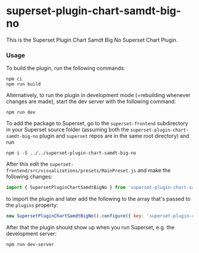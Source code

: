 # superset-plugin-chart-samdt-big-no

This is the Superset Plugin Chart Samdt Big No Superset Chart Plugin.

### Usage

To build the plugin, run the following commands:

```
npm ci
npm run build
```

Alternatively, to run the plugin in development mode (=rebuilding whenever changes are made), start the dev server with the following command:

```
npm run dev
```

To add the package to Superset, go to the `superset-frontend` subdirectory in your Superset source folder (assuming both the `superset-plugin-chart-samdt-big-no` plugin and `superset` repos are in the same root directory) and run
```
npm i -S ../../superset-plugin-chart-samdt-big-no
```

After this edit the `superset-frontend/src/visualizations/presets/MainPreset.js` and make the following changes:

```js
import { SupersetPluginChartSamdtBigNo } from 'superset-plugin-chart-samdt-big-no';
```

to import the plugin and later add the following to the array that's passed to the `plugins` property:
```js
new SupersetPluginChartSamdtBigNo().configure({ key: 'superset-plugin-chart-samdt-big-no' }),
```

After that the plugin should show up when you run Superset, e.g. the development server:

```
npm run dev-server
```

